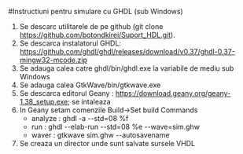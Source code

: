#Instructiuni pentru simulare cu GHDL (sub Windows)

1. Se descarc utilitarele de pe github (git clone https://github.com/botondkirei/Suport_HDL.git).
2. Se descarca instalatorul GHDL: https://github.com/ghdl/ghdl/releases/download/v0.37/ghdl-0.37-mingw32-mcode.zip
3. Se adauga calea catre ghdl/bin/ghdl.exe la variabile de mediu sub Windows
4. Se adauga calea GtkWave/bin/gtkwave.exe
5. Se descarca editorul Geany : https://download.geany.org/geany-1.38_setup.exe; se intaleaza
6. In Geany setam comenzile Build->Set build Commands
    * analyze : ghdl -a --std=08 %f
    * run : ghdl --elab-run --std=08 %e --wave=sim.ghw
    * waver : gtkwave sim.ghw --autosavename
7. Se creaza un director unde sunt salvate sursele VHDL

